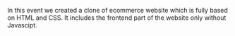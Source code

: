 In this event we created a clone of ecommerce website which is fully based on HTML and CSS. It includes  the frontend part  of the website only without Javascipt.
